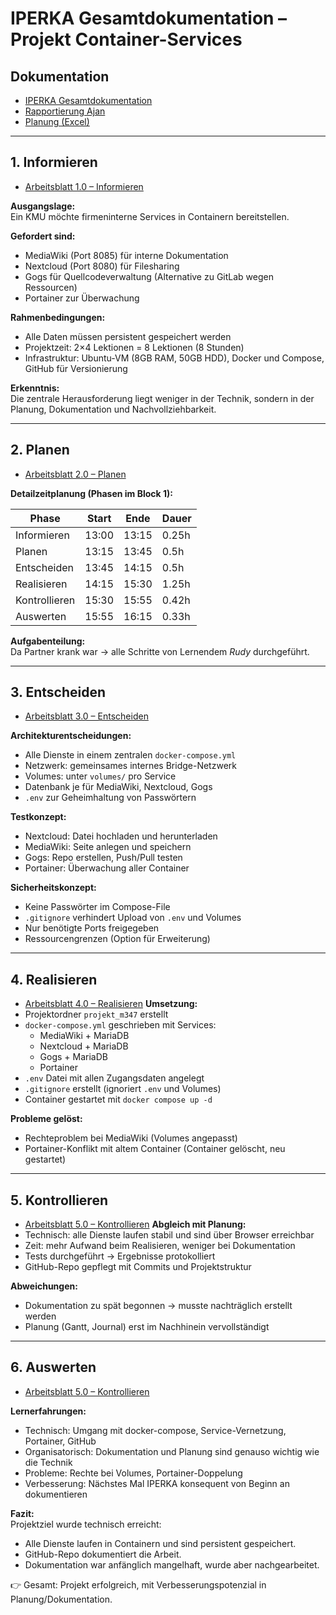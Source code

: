 # IPERKA Gesamtdokumentation – Projekt Container-Services

## Dokumentation
- [IPERKA Gesamtdokumentation](iperka_dokumentation_main.md)
- [Rapportierung Ajan](Ablauf_Dokumentierung/rapportierung_ajan.md)
- [Planung (Excel)](Planung.xlsx)

---

## 1. Informieren
- [Arbeitsblatt 1.0 – Informieren](Arbeits_Blätter/arbeitsblatt_1.0_informieren.md)

**Ausgangslage:**  
Ein KMU möchte firmeninterne Services in Containern bereitstellen.

**Gefordert sind:**
- MediaWiki (Port 8085) für interne Dokumentation
- Nextcloud (Port 8080) für Filesharing
- Gogs für Quellcodeverwaltung (Alternative zu GitLab wegen Ressourcen)
- Portainer zur Überwachung

**Rahmenbedingungen:**
- Alle Daten müssen persistent gespeichert werden
- Projektzeit: 2×4 Lektionen = 8 Lektionen (8 Stunden)
- Infrastruktur: Ubuntu-VM (8GB RAM, 50GB HDD), Docker und Compose, GitHub für Versionierung

**Erkenntnis:**  
Die zentrale Herausforderung liegt weniger in der Technik, sondern in der Planung, Dokumentation und Nachvollziehbarkeit.

---

## 2. Planen
- [Arbeitsblatt 2.0 – Planen](Arbeits_Blätter/arbeitsblatt_2.0_planen.md)

**Detailzeitplanung (Phasen im Block 1):**

| Phase         | Start   | Ende   | Dauer |
|---------------|---------|--------|-------|
| Informieren   | 13:00   | 13:15  | 0.25h |
| Planen        | 13:15   | 13:45  | 0.5h  |
| Entscheiden   | 13:45   | 14:15  | 0.5h  |
| Realisieren   | 14:15   | 15:30  | 1.25h |
| Kontrollieren | 15:30   | 15:55  | 0.42h |
| Auswerten     | 15:55   | 16:15  | 0.33h |

**Aufgabenteilung:**  
Da Partner krank war → alle Schritte von Lernendem *Rudy* durchgeführt.

---

## 3. Entscheiden
- [Arbeitsblatt 3.0 – Entscheiden](Arbeits_Blätter/arbeitsblatt_3.0_entscheiden.md)

**Architekturentscheidungen:**
- Alle Dienste in einem zentralen `docker-compose.yml`
- Netzwerk: gemeinsames internes Bridge-Netzwerk
- Volumes: unter `volumes/` pro Service
- Datenbank je für MediaWiki, Nextcloud, Gogs
- `.env` zur Geheimhaltung von Passwörtern

**Testkonzept:**
- Nextcloud: Datei hochladen und herunterladen
- MediaWiki: Seite anlegen und speichern
- Gogs: Repo erstellen, Push/Pull testen
- Portainer: Überwachung aller Container

**Sicherheitskonzept:**
- Keine Passwörter im Compose-File
- `.gitignore` verhindert Upload von `.env` und Volumes
- Nur benötigte Ports freigegeben
- Ressourcengrenzen (Option für Erweiterung)

---

## 4. Realisieren
- [Arbeitsblatt 4.0 – Realisieren](Arbeits_Blätter/arbeitsblatt_4.0_realisieren.md)
**Umsetzung:**
- Projektordner `projekt_m347` erstellt
- `docker-compose.yml` geschrieben mit Services:
    - MediaWiki + MariaDB
    - Nextcloud + MariaDB
    - Gogs + MariaDB
    - Portainer
- `.env` Datei mit allen Zugangsdaten angelegt
- `.gitignore` erstellt (ignoriert `.env` und Volumes)
- Container gestartet mit `docker compose up -d`

**Probleme gelöst:**
- Rechteproblem bei MediaWiki (Volumes angepasst)
- Portainer-Konflikt mit altem Container (Container gelöscht, neu gestartet)

---

## 5. Kontrollieren
- [Arbeitsblatt 5.0 – Kontrollieren](Arbeits_Blätter/arbeitsblatt_5.0_kontrollieren.md)
**Abgleich mit Planung:**
- Technisch: alle Dienste laufen stabil und sind über Browser erreichbar
- Zeit: mehr Aufwand beim Realisieren, weniger bei Dokumentation
- Tests durchgeführt → Ergebnisse protokolliert
- GitHub-Repo gepflegt mit Commits und Projektstruktur

**Abweichungen:**
- Dokumentation zu spät begonnen → musste nachträglich erstellt werden
- Planung (Gantt, Journal) erst im Nachhinein vervollständigt

---

## 6. Auswerten
- [Arbeitsblatt 5.0 – Kontrollieren](Arbeits_Blätter/arbeitsblatt_5.0_kontrollieren.md)

**Lernerfahrungen:**
- Technisch: Umgang mit docker-compose, Service-Vernetzung, Portainer, GitHub
- Organisatorisch: Dokumentation und Planung sind genauso wichtig wie die Technik
- Probleme: Rechte bei Volumes, Portainer-Doppelung
- Verbesserung: Nächstes Mal IPERKA konsequent von Beginn an dokumentieren

**Fazit:**  
Projektziel wurde technisch erreicht:
- Alle Dienste laufen in Containern und sind persistent gespeichert.
- GitHub-Repo dokumentiert die Arbeit.
- Dokumentation war anfänglich mangelhaft, wurde aber nachgearbeitet.

👉 Gesamt: Projekt erfolgreich, mit Verbesserungspotenzial in Planung/Dokumentation.

